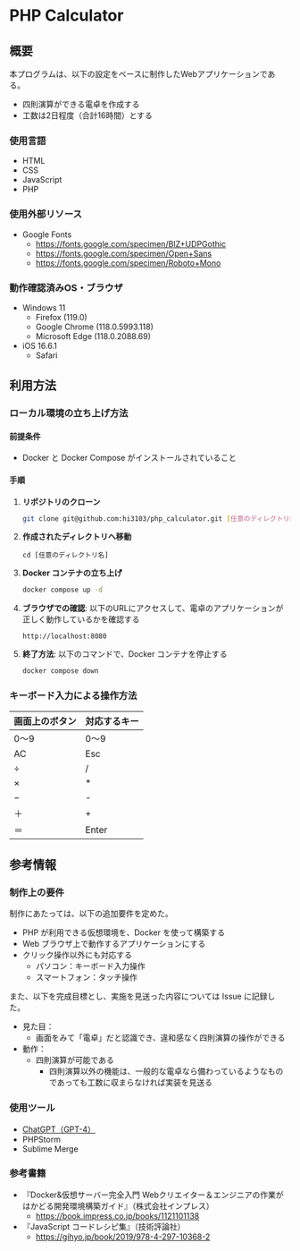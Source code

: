 # PHP Calculator

## 概要

本プログラムは、以下の設定をベースに制作したWebアプリケーションである。

- 四則演算ができる電卓を作成する
- 工数は2日程度（合計16時間）とする

### 使用言語

- HTML
- CSS
- JavaScript
- PHP

### 使用外部リソース

- Google Fonts
    - https://fonts.google.com/specimen/BIZ+UDPGothic
    - https://fonts.google.com/specimen/Open+Sans
    - https://fonts.google.com/specimen/Roboto+Mono

### 動作確認済みOS・ブラウザ

- Windows 11
    - Firefox (119.0)
    - Google Chrome (118.0.5993.118)
    - Microsoft Edge (118.0.2088.69)
- iOS 16.6.1
    - Safari

## 利用方法

### ローカル環境の立ち上げ方法

#### 前提条件

- Docker と Docker Compose がインストールされていること

#### 手順

1. **リポジトリのクローン**
    ```bash
    git clone git@github.com:hi3103/php_calculator.git [任意のディレクトリ名]

2. **作成されたディレクトリへ移動**
    ```
    cd [任意のディレクトリ名]
    ```

3. **Docker コンテナの立ち上げ**

    ```bash
    docker compose up -d
    ```

3. **ブラウザでの確認**: 以下のURLにアクセスして、電卓のアプリケーションが正しく動作しているかを確認する
    ```
    http://localhost:8080
    ```

4. **終了方法**: 以下のコマンドで、Docker コンテナを停止する
    ```bash
    docker compose down
    ```

### キーボード入力による操作方法

| 画面上のボタン | 対応するキー |
|---------|--------|
| 0～9     | 0～9    |
| AC      | Esc    |
| ÷       | /      |
| ×       | *      |
| −       | -      |
| ＋       | +      |
| ＝       | Enter  |

## 参考情報

### 制作上の要件

制作にあたっては、以下の追加要件を定めた。

- PHP が利用できる仮想環境を、Docker を使って構築する
- Web ブラウザ上で動作するアプリケーションにする
- クリック操作以外にも対応する
    - パソコン：キーボード入力操作
    - スマートフォン：タッチ操作

また、以下を完成目標とし、実施を見送った内容については Issue に記録した。

- 見た目：
    - 画面をみて「電卓」だと認識でき、違和感なく四則演算の操作ができる
- 動作：
    - 四則演算が可能である
        - 四則演算以外の機能は、一般的な電卓なら備わっているようなものであっても工数に収まらなければ実装を見送る

### 使用ツール

- [ChatGPT（GPT-4）](https://chat.openai.com/share/24858504-2df7-4fc3-a19a-ad7c5d8d1781)
- PHPStorm
- Sublime Merge

### 参考書籍

- 『Docker&仮想サーバー完全入門 Webクリエイター＆エンジニアの作業がはかどる開発環境構築ガイド』（株式会社インプレス）
    - https://book.impress.co.jp/books/1121101138
- 『JavaScript コードレシピ集』（技術評論社）
    - https://gihyo.jp/book/2019/978-4-297-10368-2
